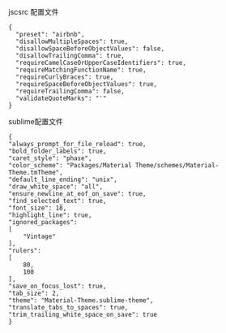jscsrc 配置文件


	{
	  "preset": "airbnb",
	  "disallowMultipleSpaces": true,
	  "disallowSpaceBeforeObjectValues": false,
	  "disallowTrailingComma": true,
	  "requireCamelCaseOrUpperCaseIdentifiers": true,
	  "requireMatchingFunctionName": true,
	  "requireCurlyBraces": true,
	  "requireSpaceBeforeObjectValues": true,
	  "requireTrailingComma": false,
	  "validateQuoteMarks": "'"
	}


sublime配置文件

	{
	"always_prompt_for_file_reload": true,
	"bold_folder_labels": true,
	"caret_style": "phase",
	"color_scheme": "Packages/Material Theme/schemes/Material-Theme.tmTheme",
	"default_line_ending": "unix",
	"draw_white_space": "all",
	"ensure_newline_at_eof_on_save": true,
	"find_selected_text": true,
	"font_size": 18,
	"highlight_line": true,
	"ignored_packages":
	[
		"Vintage"
	],
	"rulers":
	[
		80,
		100
	],
	"save_on_focus_lost": true,
	"tab_size": 2,
	"theme": "Material-Theme.sublime-theme",
	"translate_tabs_to_spaces": true,
	"trim_trailing_white_space_on_save": true
	}
